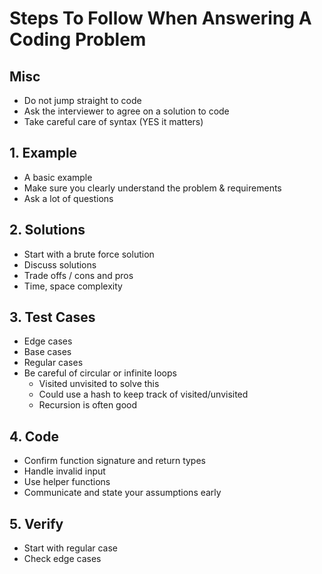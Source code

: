 # Steps To Follow When Answering A Coding Problem 

## Misc

- Do not jump straight to code
- Ask the interviewer to agree on a solution to code
- Take careful care of syntax (YES it matters)

## 1. Example

- A basic example
- Make sure you clearly understand the problem & requirements
- Ask a lot of questions
  
## 2. Solutions 

- Start with a brute force solution
- Discuss solutions
- Trade offs / cons and pros 
- Time, space complexity

## 3. Test Cases 

- Edge cases
- Base cases 
- Regular cases 
- Be careful of circular or infinite loops 
  - Visited unvisited to solve this
  - Could use a hash to keep track of visited/unvisited
  - Recursion is often good

## 4. Code

- Confirm function signature and return types
- Handle invalid input
- Use helper functions
- Communicate and state your assumptions early 

## 5. Verify 

- Start with regular case
- Check edge cases
